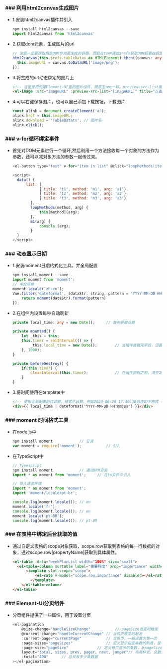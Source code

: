 ### ### 利用html2canvas生成图片

- 1.安装html2canvas插件并引入

  ```javascript
  npm install html2canvas --save
  import html2canvas from 'html2canvas'
  ```

- 2.获取dom元素，生成图片的url

  ```typescript
  // 注意一定要获取原生DOM作为要生成的容器，而且在ts中通过$refs获取DOM后要在后面添加 as HTMLElement，否则会编译报错
  html2canvas(this.$refs.tableDatas as HTMLElement).then((canvas: any) => {
  	this.imageURL = canvas.toDataURL('image/png');
  });
  ```

- 3.将生成的url动态绑定的图片上

  ```html
  <!-- 这里使用的是Element-UI里的图片组件，跟原生img一样。preview-src-list属性实现预览功能，数组里是图片的url -->
  <el-image :src="imageURL" :preview-src-list="[imageURL]" title="点击预览图片"></el-image>
  ```

- 4.可以右键保存图片，也可以自己添加下载按钮，下载图片

  ```javascript
  const alink = document.createElement('a');
  alink.href = this.imageURL;
  alink.download = 'TableDatats'; // 图片名
  alink.click();
  ```

### ### v-for循环绑定事件

- 首先对DOM元素进行一个循环,然后利用一个方法接收每一个对象的方法作为参数，还可以减对象方法的参数一起传过来。

  ```javascript
  <el-button type="text" v-for="item in list" @click="loopMethods(item.method, item.args)">{{item.title}}</el-button>
  
  <script>
  	data() {
      	list: [
              { title: 't1', method: 'm1', arg: 'a1'},
              { title: 't2', method: 'm2', arg: 'a2'},
              { title: 't3', method: 'm3', arg: 'a3'}
          ],
          loopMethods(method, arg) {
              this[method](arg);
          }，
          m1(arg) {
              console.(arg);
          }
  	}    
  </script>
  ```

### ### 动态显示日期

- 1.安装moment日期格式化工具，并全局配置

  ```javascript
  npm install moment --save
  import moment from 'moment';
  // 中文简体
  moment.locale('zh-cn');
  Vue.filter('dateformat', (dataStr: string, pattern = 'YYYY-MM-DD HH:mm:ss') =>{
      return moment(dataStr).format(pattern)
  });
  ```

- 2.在组件内设置每秒自动刷新

  ```typescript
  private local_time: any = new Date();		// 首先获取日期
  
  private mounted() {
      let _this = this;
      this.timer = setInterval(() => {
          _this.local_time = new Date();		// 当组件挂载完毕后，设置时间每秒自动刷新
      }, 1000);
  }
  
  private beforeDestroy() {
      if(this.timer) {
          clearInterval(this.timer);			// 在组件销毁之前，清空定时器
      }
  }
  ```

- 3.将时间使用在template中

  ```html
  <!-- 使用全局配置的过滤器，格式化日期，例如2020-06-28 17:40:30对应如下格式 -->
  <div>{{ local_time | dateformat('YYYY-MM-DD HH:mm:ss') }}</div>
  ```

### ### moment 时间格式工具

- 在node.js中

  ```javascript
  npm install moment			// 安装
  var moment = require('moment');			// 引入
  ```

- 在TypeScript中

  ```javascript
  // Typescript
  npm install moment			// 通过NPM安装
  import * as moment from 'moment';		// 在ts文件中引入	
  
  // 导入语言环境
  import * as moment from 'moment';
  import 'moment/locale/pt-br';
  
  console.log(moment.locale()); // en
  moment.locale('fr');
  console.log(moment.locale()); // en
  moment.locale('pt-BR');
  console.log(moment.locale()); // pt-BR
  ```

  

### ### 在表格中绑定后台获取的值

- 通过自定义表格的scope对象获取，scope.row获取到表格的每一行数据的对象，通过scope.row[propertyName]获取到具体属性。

  ```html
  <el-table :data="weekPlanList width="100%" size="small">
  	<el-table-column sortable label="重要程度" prop="importance" width="150">
      	<template slot-scope="scope">
          	<el-rate v-model="scope.row.importance" disabled></el-rate>
          </template>
      </el-table-column>
  </el-table>
  ```

### ### Element-UI分页组件

- 分页组件提供了一些属性，用于设置分页

  ```javascript
  <el-pagination
      @size-change="handleSizeChange"			// pageSize改变时触发
      @current-change="handleCurrentChange"	// 当前页改变时触发
      :current-page="currentPage"			// 当前页，一般设置为第一页
      :page-sizes="pageSizes"				// 定义显示指定条数的列表，是一个数组
      :page-size="pageSize"				// 定义每页显示的条数，从pageSizes数组中选择
      layout="total, sizes, prev, pager, next, jumper"// 布局样式，总数、每页显示数量、上一页、页码、下一页、跳转
      :total="400"		// 总共有多少条数据
  ></el-pagination>
  ```

  

